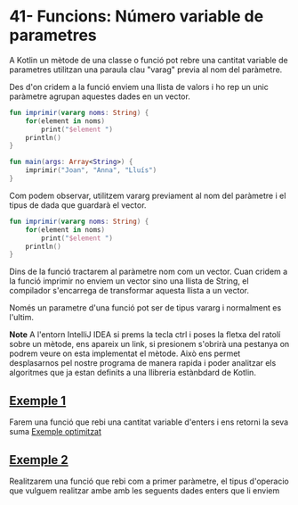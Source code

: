 # 41- Funcions: Número variable de parametres

A Kotlin un mètode de una classe o funció pot rebre una cantitat variable de parametres  utilitzan una paraula clau "varag" previa al nom del paràmetre.

Des d'on cridem a la funció enviem una llista de valors i ho rep un unic paràmetre agrupan aquestes dades en un vector.

```kotlin
fun imprimir(vararg noms: String) {
    for(element in noms)
        print("$element ")
    println()
}

fun main(args: Array<String>) {
    imprimir("Joan", "Anna", "Lluís")
}
```

Com podem observar, utilitzem vararg previament al nom del paràmetre i el tipus de dada que guardarà el vector.

```kotlin
fun imprimir(vararg noms: String) {
    for(element in noms)
        print("$element ")
    println()
}
```

Dins de la funció tractarem al paràmetre nom com un vector. Cuan cridem a la funció imprimir no enviem un vector sino una llista de String, el compilador s'encarrega de transformar aquesta llista a un vector.

Només un parametre d'una funció pot ser de tipus vararg i normalment es l'ultim.

**Note**
A l'entorn IntelliJ IDEA si prems la tecla ctrl i poses la fletxa del ratolí sobre un mètode, ens apareix un link, si presionem  s'obrirà una pestanya on podrem veure on esta implementat el mètode. Això ens permet desplasarnos pel nostre programa de manera rapida i poder analitzar els algoritmes que ja estan definits a una llibreria estànbdard de Kotlin.

## [Exemple 1](https://github.com/marcmoiagese/curskotlin/blob/master/41-Funcions_numero_variable_de_parametres/Exemple1/src/main/kotlin/Main.kt)

Farem una funció que rebi una cantitat variable d'enters i ens retorni la seva suma [Exemple optimitzat](https://github.com/marcmoiagese/curskotlin/blob/master/41-Funcions_numero_variable_de_parametres/Exemple1/src/main/kotlin/Optimitzat.kt)

## [Exemple 2]()

Realitzarem una funció que rebi com a primer paràmetre, el tipus d'operacio que vulguem realitzar ambe amb les seguents dades enters que li enviem
